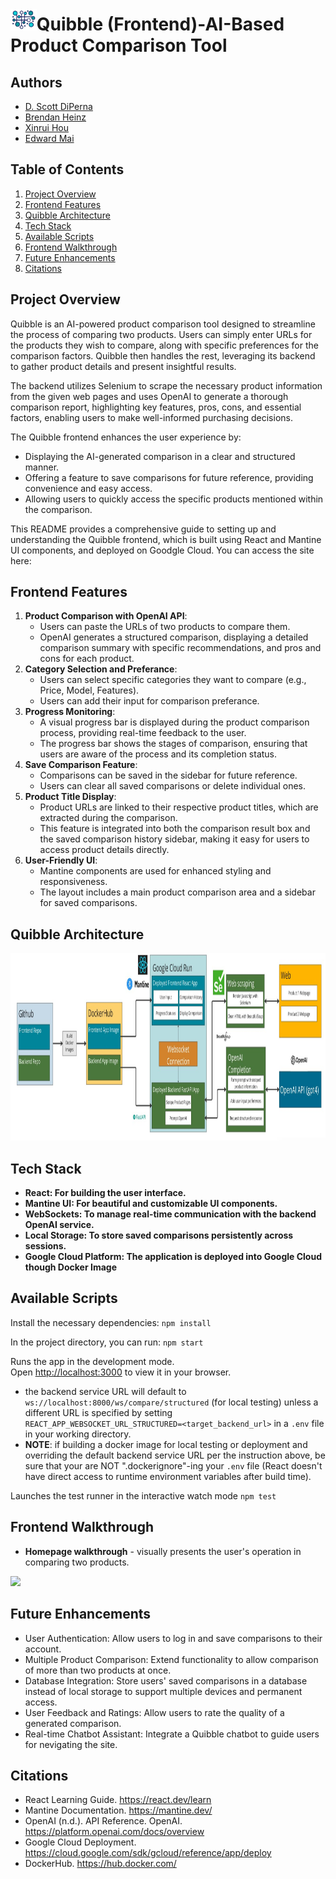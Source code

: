 # <img src='./public/quibble.jpg' height = "35"/>Quibble (Frontend)-AI-Based Product Comparison Tool 

## Authors
- [D. Scott DiPerna](https://github.com/dscottd7)
- [Brendan Heinz](https://github.com/jbh14)
- [Xinrui Hou](https://github.com/superhermione)
- [Edward Mai](https://github.com/MaiEdward)

## Table of Contents
1. [Project Overview](#overview)
2. [Frontend Features](#product_features)
3. [Quibble Architecture](#quibble_architecture)
4. [Tech Stack](#tech_stack)
5. [Available Scripts](#scripts)
6. [Frontend Walkthrough](#walkthrough)
7. [Future Enhancements](#future_enhancement)
8. [Citations](#citation)


## Project Overview
Quibble is an AI-powered product comparison tool designed to streamline the process of comparing two products. Users can simply enter URLs for the products they wish to compare, along with specific preferences for the comparison factors. Quibble then handles the rest, leveraging its backend to gather product details and present insightful results.

The backend utilizes Selenium to scrape the necessary product information from the given web pages and uses OpenAI to generate a thorough comparison report, highlighting key features, pros, cons, and essential factors, enabling users to make well-informed purchasing decisions.

The Quibble frontend enhances the user experience by:

- Displaying the AI-generated comparison in a clear and structured manner.
- Offering a feature to save comparisons for future reference, providing convenience and easy access.
- Allowing users to quickly access the specific products mentioned within the comparison.

This README provides a comprehensive guide to setting up and understanding the Quibble frontend, which is built using React and Mantine UI components, and deployed on Goodgle Cloud.
You can access the site here:  

## Frontend Features
1. **Product Comparison with OpenAI API**:
   - Users can paste the URLs of two products to compare them.
   - OpenAI generates a structured comparison, displaying a detailed comparison summary with specific recommendations, and pros and cons for each product.
2. **Category Selection and Preferance**:
   - Users can select specific categories they want to compare (e.g., Price, Model, Features).
   - Users can add their input for comparison preferance. 
3. **Progress Monitoring**:
   - A visual progress bar is displayed during the product comparison process, providing real-time feedback to the user.
   - The progress bar shows the stages of comparison, ensuring that users are aware of the process and its completion status.
4. **Save Comparison Feature**:
   - Comparisons can be saved in the sidebar for future reference.
   - Users can clear all saved comparisons or delete individual ones.
5. **Product Title Display**:
   - Product URLs are linked to their respective product titles, which are extracted during the comparison.
   - This feature is integrated into both the comparison result box and the saved comparison history sidebar, making it easy for users to access product details directly.
6. **User-Friendly UI**:
   - Mantine components are used for enhanced styling and responsiveness.
   - The layout includes a main product comparison area and a sidebar for saved comparisons.

## Quibble Architecture
<img src='./src/assets/Quibble_Architecture.jpg' height = "300"/>

## Tech Stack
- **React: For building the user interface.**
- **Mantine UI: For beautiful and customizable UI components.**
- **WebSockets: To manage real-time communication with the backend OpenAI service.**
- **Local Storage: To store saved comparisons persistently across sessions.**
- **Google Cloud Platform: The application is deployed into Google Cloud though Docker Image**

## Available Scripts

Install the necessary dependencies:
`npm install`

In the project directory, you can run:
`npm start`

Runs the app in the development mode.\
Open [http://localhost:3000](http://localhost:3000) to view it in your browser.
- the backend service URL will default to `ws://localhost:8000/ws/compare/structured` (for local testing) unless a different URL is specified by setting `REACT_APP_WEBSOCKET_URL_STRUCTURED=<target_backend_url>` in a `.env` file in your working directory.
- **NOTE**: if building a docker image for local testing or deployment and overriding the default backend service URL per the instruction above, be sure that your are NOT ".dockerignore"-ing your `.env` file (React doesn't have direct access to runtime environment variables after build time). 

Launches the test runner in the interactive watch mode
`npm test`

## Frontend Walkthrough

* **Homepage walkthrough** - visually presents the user's operation in comparing two products.
<img src='./src/assets/Quibble_Walkthrough.gif'/>

## Future Enhancements
- User Authentication: Allow users to log in and save comparisons to their account.
- Multiple Product Comparison: Extend functionality to allow comparison of more than two products at once.
- Database Integration: Store users' saved comparisons in a database instead of local storage to support multiple devices and permanent access.
- User Feedback and Ratings: Allow users to rate the quality of a generated comparison.
- Real-time Chatbot Assistant: Integrate a Quibble chatbot to guide users for nevigating the site. 

## Citations
- React Learning Guide. https://react.dev/learn
- Mantine Documentation. https://mantine.dev/
- OpenAI (n.d.). API Reference. OpenAI. https://platform.openai.com/docs/overview
- Google Cloud Deployment. https://cloud.google.com/sdk/gcloud/reference/app/deploy
- DockerHub. https://hub.docker.com/ 
